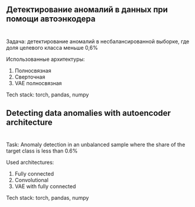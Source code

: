 ## Детектирование аномалий в данных при помощи автоэнкодера<h1>

Задача: детектирование аномалий в несбалансированной выборке, где доля целевого класса меньше 0,6% 

Использованные архитектуры: 
1. Полносвязная 
2. Сверточная 
3. VAE полносвязная 

Tech stack: torch, pandas, numpy 


## Detecting data anomalies with autoencoder architecture<h1>

Task: Anomaly detection in an unbalanced sample where the share of the target class is less than 0.6%

Used architectures:
1. Fully connected
2. Convolutional
3. VAE with fully connected

Tech stack: torch, pandas, numpy